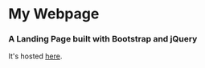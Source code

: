 # My Webpage

### A Landing Page built with Bootstrap and jQuery

It's hosted [here](https://emant.altervista.org).
